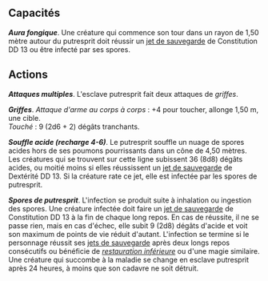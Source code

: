## Capacités
_**Aura fongique**_. Une créature qui commence son tour dans un rayon de 1,50 mètre autour du putresprit doit réussir un [jet de sauvegarde](/utiliser-les-caracteristiques/#jets-de-sauvegarde) de Constitution DD 13 ou être infecté par ses spores.

## Actions
_**Attaques multiples**_. L'esclave putresprit fait deux attaques de _griffes_.

_**Griffes**_. _Attaque d'arme au corps à corps_ : +4 pour toucher, allonge 1,50 m, une cible.  
_Touché_ : 9 (2d6 + 2) dégâts tranchants.

_**Souffle acide (recharge 4-6)**_. Le putresprit souffle un nuage de spores acides hors de ses poumons pourrissants dans un cône de 4,50 mètres. Les créatures qui se trouvent sur cette ligne subissent 36 (8d8) dégâts acides, ou moitié moins si elles réussissent un [jet de sauvegarde](/utiliser-les-caracteristiques/#jets-de-sauvegarde) de Dextérité DD 13. Si la créature rate ce jet, elle est infectée par les spores de putresprit.

_**Spores de putresprit**_. L'infection se produit suite à inhalation ou ingestion des spores. Une créature infectée doit faire un [jet de sauvegarde](/utiliser-les-caracteristiques/#jets-de-sauvegarde) de Constitution DD 13 à la fin de chaque long repos. En cas de réussite, il ne se passe rien, mais en cas d'échec, elle subit 9 (2d8) dégâts d'acide et voit son maximum de points de vie réduit d'autant. L'infection se termine si le personnage réussit ses [jets de sauvegarde](/utiliser-les-caracteristiques/#jets-de-sauvegarde) après deux longs repos consécutifs ou bénéficie de [_restauration inférieure_](/grimoire/restauration-inferieure/) ou d'une magie similaire. Une créature qui succombe à la maladie se change en esclave putresprit après 24 heures, à moins que son cadavre ne soit détruit.
